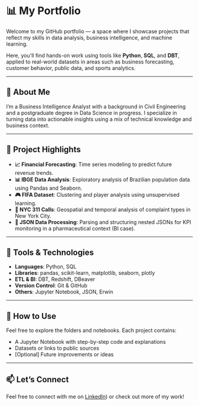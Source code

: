 # 📊 My Portfolio

Welcome to my GitHub portfolio — a space where I showcase projects that reflect my skills in data analysis, business intelligence, and machine learning.

Here, you'll find hands-on work using tools like **Python**, **SQL**, and **DBT**, applied to real-world datasets in areas such as business forecasting, customer behavior, public data, and sports analytics.

---

## 🧠 About Me

I’m a Business Intelligence Analyst with a background in Civil Engineering and a postgraduate degree in Data Science in progress. I specialize in turning data into actionable insights using a mix of technical knowledge and business context.

---

## 🚀 Project Highlights

- **📈 Financial Forecasting**: Time series modeling to predict future revenue trends.
- **📊 IBGE Data Analysis**: Exploratory analysis of Brazilian population data using Pandas and Seaborn.
- **🎮 FIFA Dataset**: Clustering and player analysis using unsupervised learning.
- **🗽 NYC 311 Calls**: Geospatial and temporal analysis of complaint types in New York City.
- **💊 JSON Data Processing**: Parsing and structuring nested JSONs for KPI monitoring in a pharmaceutical context (BI case).

---

## 🧰 Tools & Technologies

- **Languages**: Python, SQL  
- **Libraries**: pandas, scikit-learn, matplotlib, seaborn, plotly  
- **ETL & BI**: DBT, Redshift, DBeaver  
- **Version Control**: Git & GitHub  
- **Others**: Jupyter Notebook, JSON, Erwin

---

## 📌 How to Use

Feel free to explore the folders and notebooks. Each project contains:
- A Jupyter Notebook with step-by-step code and explanations
- Datasets or links to public sources
- [Optional] Future improvements or ideas

---

## 📫 Let’s Connect

Feel free to connect with me on [LinkedIn](https://www.linkedin.com/in/leonardo-ccamposss/)) or check out more of my work!


